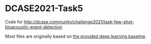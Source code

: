 # DCASE2021-Task5
Code for http://dcase.community/challenge2021/task-few-shot-bioacoustic-event-detection

Most files are originally based on 
[the provided deep learning baseline](https://github.com/c4dm/dcase-few-shot-bioacoustic/tree/main/baselines/deep_learning).
